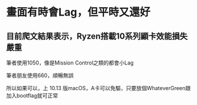 # 畫面有時會Lag，但平時又還好

## 目前爬文結果表示，Ryzen搭載10系列顯卡效能損失嚴重

筆者使用1050，像是Mission Control之類的都會小Lag

筆者朋友使用660，順暢無誤

所以如果可以，上 10.13 版macOS，A卡可以免驅，只要放個WhateverGreen跟加入bootflag就可正常

